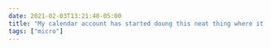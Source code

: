 ```yaml
---
date: 2021-02-03T13:21:40-05:00
title: "My calendar account has started doung this neat thing where it doesn’t show all of my events on all my devices, so now whether I miss a meeting or not depends on what screen I check that morning."
tags: ["micro"]
---
```

